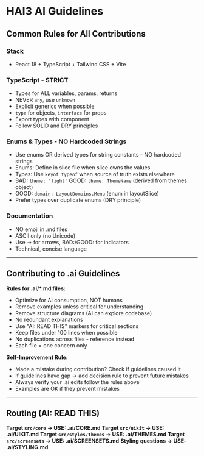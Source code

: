 # HAI3 AI Guidelines

## Common Rules for All Contributions

### Stack
- React 18 + TypeScript + Tailwind CSS + Vite

### TypeScript - STRICT
- Types for ALL variables, params, returns
- NEVER `any`, use `unknown`
- Explicit generics when possible
- `type` for objects, `interface` for props
- Export types with component
- Follow SOLID and DRY principles

### Enums & Types - NO Hardcoded Strings
- Use enums OR derived types for string constants - NO hardcoded strings
- Enums: Define in slice file when slice owns the values
- Types: Use `keyof typeof` when source of truth exists elsewhere
- BAD: `theme: 'light'` GOOD: `theme: ThemeName` (derived from themes object)
- GOOD: `domain: LayoutDomains.Menu` (enum in layoutSlice)
- Prefer types over duplicate enums (DRY principle)

### Documentation
- NO emoji in .md files
- ASCII only (no Unicode)
- Use -> for arrows, BAD:/GOOD: for indicators
- Technical, concise language

---

## Contributing to .ai Guidelines

**Rules for .ai/*.md files:**
- Optimize for AI consumption, NOT humans
- Remove examples unless critical for understanding
- Remove structure diagrams (AI can explore codebase)
- No redundant explanations
- Use "AI: READ THIS" markers for critical sections
- Keep files under 100 lines when possible
- No duplications across files - reference instead
- Each file = one concern only

**Self-Improvement Rule:**
- Made a mistake during contribution? Check if guidelines caused it
- If guidelines have gap -> add decision rule to prevent future mistakes
- Always verify your .ai edits follow the rules above
- Examples are OK if they prevent mistakes

---

## Routing (AI: READ THIS)

**Target `src/core` -> USE: .ai/CORE.md**
**Target `src/uikit` -> USE: .ai/UIKIT.md**
**Target `src/styles/themes` -> USE: .ai/THEMES.md**
**Target `src/screensets` -> USE: .ai/SCREENSETS.md**
**Styling questions -> USE: .ai/STYLING.md**

